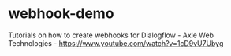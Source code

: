 # webhook-demo
Tutorials on how to create webhooks for Dialogflow - Axle Web Technologies - https://www.youtube.com/watch?v=1cD9vU7Ubyg
